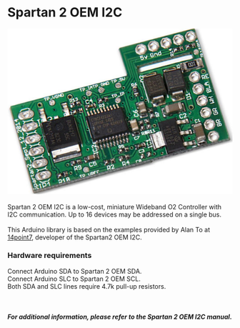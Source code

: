 # Spartan 2 OEM I2C
![alt text](https://raw.githubusercontent.com/GregorSuperSamsa/Spartan2OEM/master/documentation/Spartan2_OEM.png)\
\
Spartan 2 OEM I2C is a low-cost, miniature Wideband O2 Controller with I2C communication. Up to 16 devices may be addressed on a single bus.\
\
This Arduino library is based on the examples provided by Alan To at [14point7](https://www.14point7.com), developer of the Spartan2 OEM I2C.

### Hardware requirements
Connect Arduino SDA to Spartan 2 OEM SDA.\
Connect Arduino SLC to Spartan 2 OEM SCL.\
Both SDA and SLC lines require 4.7k pull-up resistors.\
\
\
\
***For additional information, please refer to the Spartan 2 OEM I2C manual.***

